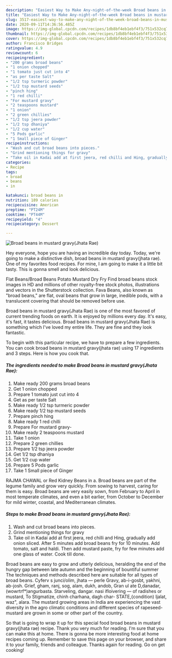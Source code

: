 ```yaml
---
description: "Easiest Way to Make Any-night-of-the-week Broad beans in mustard gravy(Jhata Rae)"
title: "Easiest Way to Make Any-night-of-the-week Broad beans in mustard gravy(Jhata Rae)"
slug: 3517-easiest-way-to-make-any-night-of-the-week-broad-beans-in-mustard-gravyjhata-rae
date: 2020-09-11T14:36:56.485Z
image: https://img-global.cpcdn.com/recipes/1db8bf4eb1ebf4f3/751x532cq70/broad-beans-in-mustard-gravyjhata-rae-recipe-main-photo.jpg
thumbnail: https://img-global.cpcdn.com/recipes/1db8bf4eb1ebf4f3/751x532cq70/broad-beans-in-mustard-gravyjhata-rae-recipe-main-photo.jpg
cover: https://img-global.cpcdn.com/recipes/1db8bf4eb1ebf4f3/751x532cq70/broad-beans-in-mustard-gravyjhata-rae-recipe-main-photo.jpg
author: Francisco Bridges
ratingvalue: 4.9
reviewcount: 6
recipeingredient:
- "200 grams broad beans"
- "1 onion chopped"
- "1 tomato just cut into 4"
- "as per taste Salt"
- "1/2 tsp turmeric powder"
- "1/2 tsp mustard seeds"
- "pinch hing"
- "1 red chilli"
- "For mustard gravy"
- "2 teaspoons mustard"
- "1 onion"
- "2 green chillies"
- "1/2 tsp jeera powder"
- "1/2 tsp dhaniya"
- "1/2 cup water"
- "5 Pods garlic"
- "1 Small piece of Ginger"
recipeinstructions:
- "Wash and cut broad beans into pieces."
- "Grind mentioning things for gravy"
- "Take oil in Kadai add at first jeera, red chilli and Hing, gradually add onion sliced. After 5 minutes add broad beans fry for 10 minutes. Add tomato, salt and haldi. Then add mustard paste, fry for few minutes add one glass of water. Cook till done."
categories:
- Recipe
tags:
- broad
- beans
- in

katakunci: broad beans in 
nutrition: 189 calories
recipecuisine: American
preptime: "PT24M"
cooktime: "PT44M"
recipeyield: "4"
recipecategory: Dessert

---
```



![Broad beans in mustard gravy(Jhata Rae)](https://img-global.cpcdn.com/recipes/1db8bf4eb1ebf4f3/751x532cq70/broad-beans-in-mustard-gravyjhata-rae-recipe-main-photo.jpg)

Hey everyone, hope you are having an incredible day today. Today, we're going to make a distinctive dish, broad beans in mustard gravy(jhata rae). One of my favorites food recipes. For mine, I am going to make it a little bit tasty. This is gonna smell and look delicious.

Flat Beans/Broad Beans Potato Mustard Dry Fry Find broad beans stock images in HD and millions of other royalty-free stock photos, illustrations and vectors in the Shutterstock collection. Fava Beans, also known as &#34;broad beans,&#34; are flat, oval beans that grow in large, inedible pods, with a translucent covering that should be removed before use.

Broad beans in mustard gravy(Jhata Rae) is one of the most favored of current trending foods on earth. It is enjoyed by millions every day. It's easy, it's fast, it tastes delicious. Broad beans in mustard gravy(Jhata Rae) is something which I've loved my entire life. They are fine and they look fantastic.


To begin with this particular recipe, we have to prepare a few ingredients. You can cook broad beans in mustard gravy(jhata rae) using 17 ingredients and 3 steps. Here is how you cook that.

<!--inarticleads1-->

##### The ingredients needed to make Broad beans in mustard gravy(Jhata Rae):

1. Make ready 200 grams broad beans
1. Get 1 onion chopped
1. Prepare 1 tomato just cut into 4
1. Get as per taste Salt
1. Make ready 1/2 tsp turmeric powder
1. Make ready 1/2 tsp mustard seeds
1. Prepare pinch hing
1. Make ready 1 red chilli
1. Prepare For mustard gravy-
1. Make ready 2 teaspoons mustard
1. Take 1 onion
1. Prepare 2 green chillies
1. Prepare 1/2 tsp jeera powder
1. Get 1/2 tsp dhaniya
1. Get 1/2 cup water
1. Prepare 5 Pods garlic
1. Take 1 Small piece of Ginger


RAJMA CHAWAL or Red Kidney Beans in a. Broad beans are part of the legume family and grow very quickly. From sowing to harvest, caring for them is easy. Broad beans are very easily sown, from February to April in most temperate climates, and even a bit earlier, from October to December for mild winter, coastal, and Mediterranean climates. 

<!--inarticleads2-->

##### Steps to make Broad beans in mustard gravy(Jhata Rae):

1. Wash and cut broad beans into pieces.
1. Grind mentioning things for gravy
1. Take oil in Kadai add at first jeera, red chilli and Hing, gradually add onion sliced. After 5 minutes add broad beans fry for 10 minutes. Add tomato, salt and haldi. Then add mustard paste, fry for few minutes add one glass of water. Cook till done.


Broad beans are easy to grow and utterly delicious, heralding the end of the hungry gap between late autumn and the beginning of bountiful summer The techniques and methods described here are suitable for all types of broad beans. Cyferv s junci/olim, jhata — perle Gravy, ab-i-gosbt, yakhni, ab-josh. Grief, gham, ranj, sog, alam, dukh, andob, Gran ul ate D,danadar,(wowrtrf*)angurbasta. Starveling, dangar. nasi ifloivering — of radishes or mustard, To Stigmatize, chinh charhana, dagh char- STATE,{condition) Ijalat, waz&#34;, alara. The mustard growing areas in India are experiencing the vast diversity in the agro climatic conditions and different species of rapeseed-mustard are grown in some or other part of the country. 

So that is going to wrap it up for this special food broad beans in mustard gravy(jhata rae) recipe. Thank you very much for reading. I'm sure that you can make this at home. There is gonna be more interesting food at home recipes coming up. Remember to save this page on your browser, and share it to your family, friends and colleague. Thanks again for reading. Go on get cooking!
